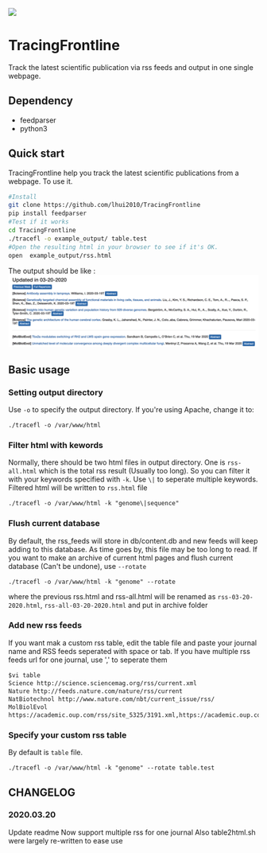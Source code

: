 ![](https://travis-ci.org/lhui2010/TracingFrontline.svg?branch=master)

# TracingFrontline 
Track the latest scientific publication via rss feeds and output in one single webpage.

## Dependency
* feedparser
* python3

## Quick start

TracingFrontline help you track the latest scientific publications from a webpage. 
To use it.

```bash
#Install
git clone https://github.com/lhui2010/TracingFrontline
pip install feedparser
#Test if it works
cd TracingFrontline
./tracefl -o example_output/ table.test
#Open the resulting html in your browser to see if it's OK.
open  example_output/rss.html
```

The output should be like :
![](src/screenshot.png)

## Basic usage

### Setting output directory 

Use `-o` to specify the output directory. If you're using Apache, change it to:

```
./tracefl -o /var/www/html
```

### Filter html with kewords

Normally, there should be two html files in output directory. One is `rss-all.html` which is the total 
rss result (Usually too long). So you can filter it with your keywords specified with `-k`. Use `\|` to
seperate multiple keywords. Filtered html will be written to `rss.html` file 

```
./tracefl -o /var/www/html -k "genome\|sequence"
```

### Flush current database

By default, the rss\_feeds will store in db/content.db and new feeds will keep adding to this database.
As time goes by, this file may be too long to read. If you want to make an archive of current html pages and
 flush current database (Can't be undone), use `--rotate`

```
./tracefl -o /var/www/html -k "genome" --rotate
```

where the previous rss.html and rss-all.html will be renamed as `rss-03-20-2020.html`, `rss-all-03-20-2020.html`
and put in archive folder

### Add new rss feeds 
If you want mak a custom rss table, edit the table file and paste your journal name and RSS feeds seperated with space or tab.
If you have multiple rss feeds url for one journal, use ',' to seperate them

```
$vi table
Science http://science.sciencemag.org/rss/current.xml
Nature http://feeds.nature.com/nature/rss/current
NatBiotechnol http://www.nature.com/nbt/current_issue/rss/
MolBiolEvol https://academic.oup.com/rss/site_5325/3191.xml,https://academic.oup.com/rss/site_5325/advanceAccess_3191.xml,https://academic.oup.com/rss/site_5325/OpenAccess.xml
```

### Specify your custom rss table

By default is `table` file.

```
./tracefl -o /var/www/html -k "genome" --rotate table.test
```

## CHANGELOG

### 2020.03.20
Update readme
Now support multiple rss for one journal
Also table2html.sh were largely re-written to ease use
